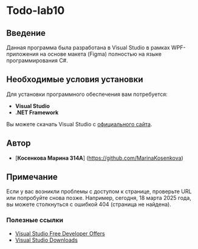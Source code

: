 # Todo-lab10

## Введение

Данная программа была разработана в Visual Studio в рамках WPF-приложения на основе макета (Figma) полностью на языке программирования C#.

## Необходимые условия установки

Для установки программного обеспечения вам потребуется:

- **Visual Studio**
- **.NET Framework**

Вы можете скачать Visual Studio с [официального сайта](https://visualstudio.microsoft.com/vs).

## Автор

* [**Косенкова Марина 314А**] (https://github.com/MarinaKosenkova)

## Примечание

Если у вас возникли проблемы с доступом к странице, проверьте URL или попробуйте снова позже. Например, сегодня, 18 марта 2025 года, вы можете столкнуться с ошибкой 404 (страница не найдена).

### Полезные ссылки

- [Visual Studio Free Developer Offers](https://visualstudio.microsoft.com/free-developer-offers)
- [Visual Studio Downloads](https://visualstudio.microsoft.com/downloads)
